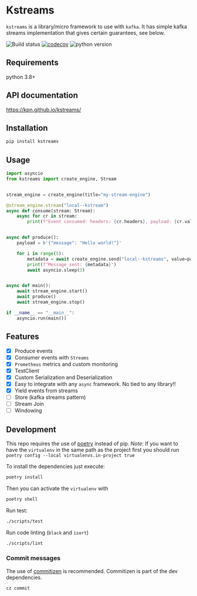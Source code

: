 # Kstreams

`kstreams` is a library/micro framework to use with `kafka`. It has simple kafka streams implementation that gives certain guarantees, see below.

![Build status](https://github.com/kpn/kstreams/actions/workflows/pr-tests.yaml/badge.svg?branch=master)
[![codecov](https://codecov.io/gh/kpn/kstreams/branch/main/graph/badge.svg?token=t7pxIPtphF)](https://codecov.io/gh/kpn/kstreams)
![python version](https://img.shields.io/badge/python-3.8%2B-yellowgreen)

## Requirements

python 3.8+

## API documentation

https://kpn.github.io/kstreams/

## Installation

```bash
pip install kstreams
```

## Usage

```python
import asyncio
from kstreams import create_engine, Stream


stream_engine = create_engine(title="my-stream-engine")

@stream_engine.stream("local--kstream")
async def consume(stream: Stream):
    async for cr in stream:
        print(f"Event consumed: headers: {cr.headers}, payload: {cr.value}")


async def produce():
    payload = b'{"message": "Hello world!"}'

    for i in range(5):
        metadata = await create_engine.send("local--kstreams", value=payload)
        print(f"Message sent: {metadata}")
        await asyncio.sleep(3)


async def main():
    await stream_engine.start()
    await produce()
    await stream_engine.stop()

if __name__ == "__main__":
    asyncio.run(main())
```

## Features

- [x] Produce events
- [x] Consumer events with `Streams`
- [x] `Prometheus` metrics and custom monitoring
- [x] TestClient
- [x] Custom Serialization and Deserialization
- [x] Easy to integrate with any `async` framework. No tied to any library!!
- [x] Yield events from streams
- [ ] Store (kafka streams pattern)
- [ ] Stream Join
- [ ] Windowing

## Development

This repo requires the use of [poetry](https://python-poetry.org/docs/basic-usage/) instead of pip.
*Note*: If you want to have the `virtualenv` in the same path as the project first you should run `poetry config --local virtualenvs.in-project true`


To install the dependencies just execute:

```bash
poetry install
```

Then you can activate the `virtualenv` with

```bash
poetry shell
```

Run test:

```bash
./scripts/test
```

Run code linting (`black` and `isort`)

```bash
./scripts/lint
```

### Commit messages

The use of [commitizen](https://commitizen-tools.github.io/commitizen/) is recommended. Commitizen is part of the dev dependencies.

```bash
cz commit
```
